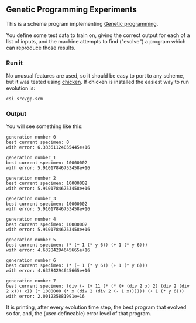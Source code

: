 ## Genetic Programming Experiments

This is a scheme program implementing [Genetic programming](http://github.com).

You define some test data to train on, giving the correct output for each of a
list of inputs, and the machine attempts to find ("evolve") a program which can
reproduce those results.

### Run it

No unusual features are used, so it should be easy to port to any scheme, but
it was tested using [chicken](https://www.call-cc.org/). If chicken is installed
the easiest way to run evolution is:

    csi src/gp.scm

### Output

You will see something like this:

    generation number 0
    best current specimen: 0
    with error: 6.33361124055445e+16

    generation number 1
    best current specimen: 10000002
    with error: 5.91017846753458e+16

    generation number 2
    best current specimen: 10000002
    with error: 5.91017846753458e+16

    generation number 3
    best current specimen: 10000002
    with error: 5.91017846753458e+16

    generation number 4
    best current specimen: 10000002
    with error: 5.91017846753458e+16

    generation number 5
    best current specimen: (* (+ 1 (* y 6)) (+ 1 (* y 6)))
    with error: 4.63284294645665e+16

    generation number 6
    best current specimen: (* (+ 1 (* y 6)) (+ 1 (* y 6)))
    with error: 4.63284294645665e+16

    generation number 7
    best current specimen: (div (- (+ 11 (* (* (+ (div 2 x) 2) (div 2 (div 2 x))) x)) (* 1000000 (* x (div 2 (div 2 (- 1 x)))))) (+ 1 (* y 6)))
    with error: 2.001225881991e+16

It is printing, after every evolution time step, the best program that evolved
so far, and, the (user defineable) error level of that program.
